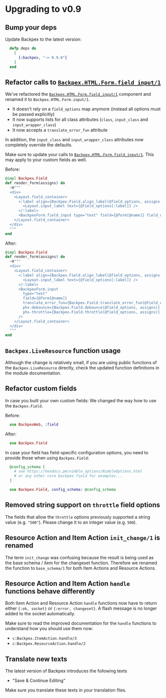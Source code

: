 # Upgrading to v0.9

## Bump your deps

Update Backpex to the latest version:

```elixir
  defp deps do
    [
      {:backpex, "~> 0.9.0"}
    ]
  end
```

## Refactor calls to [`Backpex.HTML.Form.field_input/1`]()

We've refactored the [`Backpex.HTML.Form.field_input/1`]() component and renamed it to `Backpex.HTML.Form.input/1`.

- It doesn't rely on a `field_options` map anymore (instead all options must be passed explicitly)
- It now supports lists for all class attributes (`class`, `input_class` and `input_wrapper_class`)
- It now accepts a `translate_error_fun` attribute

In addition, the `input_class` and `input_wrapper_class` attributes now completely override the defaults.

Make sure to update your calls to [`Backpex.HTML.Form.field_input/1`](). This may apply to your custom fields as well.

Before:

```elixir
@impl Backpex.Field
def render_form(assigns) do
  ~H"""
  <div>
    <Layout.field_container>
      <:label align={Backpex.Field.align_label(@field_options, assigns, :center)}>
        <Layout.input_label text={@field_options[:label]} />
      </:label>
      <BackpexForm.field_input type="text" field={@form[@name]} field_options={@field_options} />
    </Layout.field_container>
  </div>
  """
end
```

After:

```elixir
@impl Backpex.Field
def render_form(assigns) do
  ~H"""
  <div>
    <Layout.field_container>
      <:label align={Backpex.Field.align_label(@field_options, assigns, :center)}>
        <Layout.input_label text={@field_options[:label]} />
      </:label>
      <BackpexForm.input
        type="text"
        field={@form[@name]}
        translate_error_fun={Backpex.Field.translate_error_fun(@field_options, assigns)}
        phx-debounce={Backpex.Field.debounce(@field_options, assigns)}
        phx-throttle={Backpex.Field.throttle(@field_options, assigns)}
      />
    </Layout.field_container>
  </div>
  """
end
```

## `Backpex.LiveResource` function usage

Although the change is relatively small, if you are using public functions of the `Backpex.LiveResource` directly,
check the updated function definitions in the module documentation.

## Refactor custom fields

In case you built your own custom fields: We changed the way how to use the `Backpex.Field`.

Before:

```elixir
  use BackpexWeb, :field
```

After:

```elixir
  use Backpex.Field
```

In case your field has field-specific configuration options, you need to provide those when using `Backpex.Field`:

```elixir
  @config_schema [
    # see https://hexdocs.pm/nimble_options/NimbleOptions.html
    # or any other core backpex field for examples...
  ]

  use Backpex.Field, config_schema: @config_schema
```

## Removed string support on `throttle` field options

The fields that allow the `throttle` options previously supported a string value (e.g. `"500"`).
Please change it to an integer value (e.g. `500`).

## Resource Action and Item Action `init_change/1` is renamed

The term `init_change` was confusing because the result is being used as the base schema / item for the changeset function. Therefore we renamed the function to `base_schema/1` for both Item Actions and Resource Actions.

## Resource Action and Item Action `handle` functions behave differently

Both Item Action and Resource Action `handle` functions now have to return either `{:ok, socket}` or `{:error, changeset}`. A flash message is no longer added to the socket automatically.

Make sure to read the improved documentation for the `handle` functions to understand how you should use them now:

- `c:Backpex.ItemAction.handle/3`
- `c:Backpex.ResourceAction.handle/2`

## Translate new texts

The latest version of Backpex introduces the following texts

- "Save & Continue Editing"

Make sure you translate these texts in your translation files.
